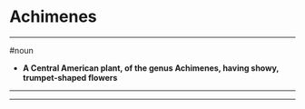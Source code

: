 # Achimenes
---
#noun
- **A Central American plant, of the genus Achimenes, having showy, trumpet-shaped flowers**
---
---
